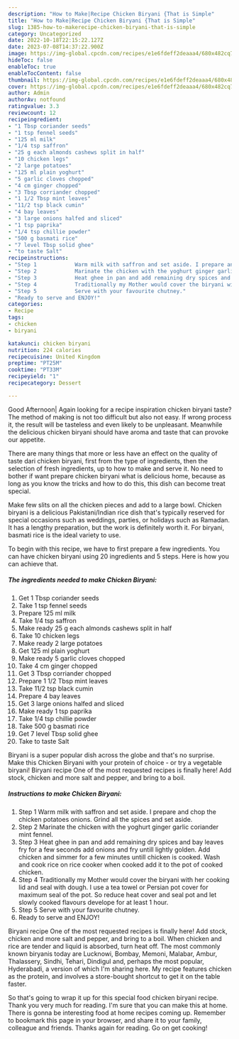```yaml
---
description: "How to Make|Recipe Chicken Biryani {That is Simple"
title: "How to Make|Recipe Chicken Biryani {That is Simple"
slug: 1385-how-to-makerecipe-chicken-biryani-that-is-simple
category: Uncategorized
date: 2022-10-18T22:15:22.127Z
date: 2023-07-08T14:37:22.900Z
image: https://img-global.cpcdn.com/recipes/e1e6fdeff2deaaa4/680x482cq70/chicken-biryani-recipe-main-photo.jpg
hideToc: false
enableToc: true
enableTocContent: false
thumbnail: https://img-global.cpcdn.com/recipes/e1e6fdeff2deaaa4/680x482cq70/chicken-biryani-recipe-main-photo.jpg
cover: https://img-global.cpcdn.com/recipes/e1e6fdeff2deaaa4/680x482cq70/chicken-biryani-recipe-main-photo.jpg
author: Admin
authorAv: notfound
ratingvalue: 3.3
reviewcount: 12
recipeingredient:
- "1 Tbsp coriander seeds"
- "1 tsp fennel seeds"
- "125 ml milk"
- "1/4 tsp saffron"
- "25 g each almonds cashews split in half"
- "10 chicken legs"
- "2 large potatoes"
- "125 ml plain yoghurt"
- "5 garlic cloves chopped"
- "4 cm ginger chopped"
- "3 Tbsp corriander chopped"
- "1 1/2 Tbsp mint leaves"
- "11/2 tsp black cumin"
- "4 bay leaves"
- "3 large onions halfed and sliced"
- "1 tsp paprika"
- "1/4 tsp chillie powder"
- "500 g basmati rice"
- "7 level Tbsp solid ghee"
- "to taste Salt"
recipeinstructions:
- "Step 1            Warm milk with saffron and set aside. I prepare and chop the chicken potatoes onions. Grind all the spices and set aside."
- "Step 2            Marinate the chicken with the yoghurt ginger garlic coriander mint fennel."
- "Step 3            Heat ghee in pan and add remaining dry spices and bay leaves fry for a few seconds add onions and fry untill lightly golden. Add chicken and simmer for a few minutes untill chicken is cooked. Wash and cook rice on rice cooker when cooked add it to the pot of cooked chicken."
- "Step 4            Traditionally my Mother would cover the biryani with her cooking lid and seal with dough. I use a tea towel or Persian pot cover for maximum seal of the pot. So reduce heat cover and seal pot and let slowly cooked flavours develope for at least 1 hour."
- "Step 5            Serve with your favourite chutney."
- "Ready to serve and ENJOY!"
categories:
- Recipe
tags:
- chicken
- biryani

katakunci: chicken biryani 
nutrition: 224 calories
recipecuisine: United Kingdom
preptime: "PT25M"
cooktime: "PT33M"
recipeyield: "1"
recipecategory: Dessert

---
```



Good Afternoon| Again looking for a recipe inspiration chicken biryani taste? The method of making is not too difficult but also not easy. If wrong process it, the result will be tasteless and even likely to be unpleasant. Meanwhile the delicious chicken biryani should have aroma and taste that can provoke our appetite.






There are many things that more or less have an effect on the quality of taste dari chicken biryani, first from the type of ingredients, then the selection of fresh ingredients, up to how to make and serve it. No need to bother if want prepare chicken biryani what is delicious home, because as long as you know the tricks and how to do this, this dish can become treat special.


Make few slits on all the chicken pieces and add to a large bowl. Chicken biryani is a delicious Pakistani/Indian rice dish that&#39;s typically reserved for special occasions such as weddings, parties, or holidays such as Ramadan. It has a lengthy preparation, but the work is definitely worth it. For biryani, basmati rice is the ideal variety to use.


To begin with this recipe, we have to first prepare a few ingredients. You can have chicken biryani using 20 ingredients and 5 steps. Here is how you can achieve that.

<!--inarticleads1-->

##### The ingredients needed to make Chicken Biryani:

1. Get 1 Tbsp coriander seeds
1. Take 1 tsp fennel seeds
1. Prepare 125 ml milk
1. Take 1/4 tsp saffron
1. Make ready 25 g each almonds cashews split in half
1. Take 10 chicken legs
1. Make ready 2 large potatoes
1. Get 125 ml plain yoghurt
1. Make ready 5 garlic cloves chopped
1. Take 4 cm ginger chopped
1. Get 3 Tbsp corriander chopped
1. Prepare 1 1/2 Tbsp mint leaves
1. Take 11/2 tsp black cumin
1. Prepare 4 bay leaves
1. Get 3 large onions halfed and sliced
1. Make ready 1 tsp paprika
1. Take 1/4 tsp chillie powder
1. Take 500 g basmati rice
1. Get 7 level Tbsp solid ghee
1. Take to taste Salt


Biryani is a super popular dish across the globe and that&#39;s no surprise. Make this Chicken Biryani with your protein of choice - or try a vegetable biryani! Biryani recipe One of the most requested recipes is finally here! Add stock, chicken and more salt and pepper, and bring to a boil. 

<!--inarticleads2-->

##### Instructions to make Chicken Biryani:

1. Step 1            Warm milk with saffron and set aside. I prepare and chop the chicken potatoes onions. Grind all the spices and set aside.
1. Step 2            Marinate the chicken with the yoghurt ginger garlic coriander mint fennel.
1. Step 3            Heat ghee in pan and add remaining dry spices and bay leaves fry for a few seconds add onions and fry untill lightly golden. Add chicken and simmer for a few minutes untill chicken is cooked. Wash and cook rice on rice cooker when cooked add it to the pot of cooked chicken.
1. Step 4            Traditionally my Mother would cover the biryani with her cooking lid and seal with dough. I use a tea towel or Persian pot cover for maximum seal of the pot. So reduce heat cover and seal pot and let slowly cooked flavours develope for at least 1 hour.
1. Step 5            Serve with your favourite chutney.
1. Ready to serve and ENJOY!

Biryani recipe One of the most requested recipes is finally here! Add stock, chicken and more salt and pepper, and bring to a boil. When chicken and rice are tender and liquid is absorbed, turn heat off. The most commonly known biryanis today are Lucknowi, Bombay, Memoni, Malabar, Ambur, Thalassery, Sindhi, Tehari, Dindigul and, perhaps the most popular, Hyderabadi, a version of which I&#39;m sharing here. My recipe features chicken as the protein, and involves a store-bought shortcut to get it on the table faster. 

So that's going to wrap it up for this special food chicken biryani recipe. Thank you very much for reading. I'm sure that you can make this at home. There is gonna be interesting food at home recipes coming up. Remember to bookmark this page in your browser, and share it to your family, colleague and friends. Thanks again for reading. Go on get cooking!
